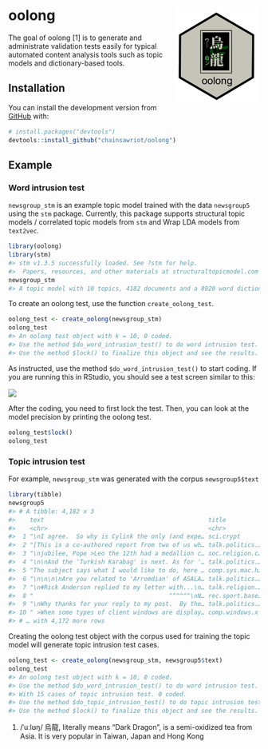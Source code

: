 
<!-- README.md is generated from README.Rmd. Please edit that file -->

# oolong <img src="man/figures/oolong_logo.png" align="right" height="200" />

<!-- badges: start -->

<!-- badges: end -->

The goal of oolong \[1\] is to generate and administrate validation
tests easily for typical automated content analysis tools such as topic
models and dictionary-based tools.

## Installation

You can install the development version from
[GitHub](https://github.com/) with:

``` r
# install.packages("devtools")
devtools::install_github("chainsawriot/oolong")
```

## Example

### Word intrusion test

`newsgroup_stm` is an example topic model trained with the data
`newsgroup5` using the `stm` package. Currently, this package supports
structural topic models / correlated topic models from `stm` and Wrap
LDA models from `text2vec`.

``` r
library(oolong)
library(stm)
#> stm v1.3.5 successfully loaded. See ?stm for help. 
#>  Papers, resources, and other materials at structuraltopicmodel.com
newsgroup_stm
#> A topic model with 10 topics, 4182 documents and a 8920 word dictionary.
```

To create an oolong test, use the function `create_oolong_test`.

``` r
oolong_test <- create_oolong(newsgroup_stm)
oolong_test
#> An oolong test object with k = 10, 0 coded.
#> Use the method $do_word_intrusion_test() to do word intrusion test.
#> Use the method $lock() to finalize this object and see the results.
```

As instructed, use the method `$do_word_intrusion_test()` to start
coding. If you are running this in RStudio, you should see a test screen
similar to this:

<img src="man/figures/oolong_demo.gif" align="center" />

After the coding, you need to first lock the test. Then, you can look at
the model precision by printing the oolong test.

``` r
oolong_test$lock()
oolong_test
```

### Topic intrusion test

For example, `newsgroup_stm` was generated with the corpus
`newsgroup5$text`

``` r
library(tibble)
newsgroup5
#> # A tibble: 4,182 x 3
#>    text                                              title           ntoken
#>    <chr>                                             <chr>            <int>
#>  1 "\nI agree.  So why is Cylink the only (and expe… sci.crypt          302
#>  2 "[This is a co-authored report from two of us wh… talk.politics.…   2900
#>  3 "\njubilee, Pope >Leo the 12th had a medallion c… soc.religion.c…    463
#>  4 "\n\nAnd the 'Turkish Karabag' is next. As for '… talk.politics.…    929
#>  5 "The subject says what I would like to do, here … comp.sys.mac.h…    218
#>  6 "\n\n\n\nAre you related to 'Arromdian' of ASALA… talk.politics.…    920
#>  7 "\n#Rick Anderson replied to my letter with...\n… talk.religion.…   1760
#>  8 "                                      ^^^^^^\nN… rec.sport.base…    302
#>  9 "\nWhy thanks for your reply to my post.  By the… talk.politics.…    158
#> 10 " >When some types of client windows are display… comp.windows.x     158
#> # … with 4,172 more rows
```

Creating the oolong test object with the corpus used for training the
topic model will generate topic intrusion test cases.

``` r
oolong_test <- create_oolong(newsgroup_stm, newsgroup5$text)
oolong_test
#> An oolong test object with k = 10, 0 coded.
#> Use the method $do_word_intrusion_test() to do word intrusion test.
#> With 15 cases of topic intrusion test. 0 coded.
#> Use the method $do_topic_intrusion_test() to do topic intrusion test.
#> Use the method $lock() to finalize this object and see the results.
```

1.  /ˈuːlʊŋ/ 烏龍, literally means “Dark Dragon”, is a semi-oxidized tea
    from Asia. It is very popular in Taiwan, Japan and Hong Kong
